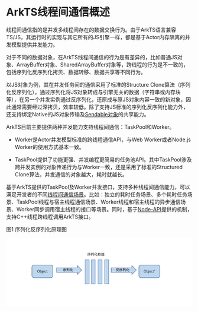 # ArkTS线程间通信概述

线程间通信指的是并发多线程间存在的数据交换行为。由于ArkTS语言兼容TS/JS，其运行时的实现与其它所有的JS引擎一样，都是基于Actor内存隔离的并发模型提供并发能力。

对于不同的数据对象，在ArkTS线程间通信的行为是有差异的，比如普通JS对象、ArrayBuffer对象、SharedArrayBuffer对象等，跨线程的行为是不一致的，包括序列化反序列化拷贝、数据转移、数据共享等不同行为。

以JS对象为例，其在并发任务间的通信采用了标准的Structure Clone算法（序列化反序列化），通过序列化将JS对象转成与引擎无关的数据（字符串或内存块等），在另一个并发实例通过反序列化，还原成与原JS对象内容一致的新对象，因此通常需要经过深拷贝，效率较低。除了支持JS标准的序列化反序列化能力外，还支持绑定Native的JS对象传输及[Sendable对象](arkts-sendable.md)的共享能力。

ArkTS目前主要提供两种并发能力支持线程间通信：TaskPool和Worker。

- Worker是Actor并发模型标准的跨线程通信API，与Web Worker或者Node.js Worker的使用方式基本一致。

- TaskPool提供了功能更强、并发编程更简易的任务池API。其中TaskPool涉及跨并发实例的对象传递行为与Worker一致，还是采用了标准的Structured Clone算法，并发通信的对象越大，耗时就越长。

基于ArkTS提供的TaskPool及Worker并发接口，支持多种线程间通信能力，可以满足开发者的不同[线程间通信场景](independent-time-consuming-task.md)。比如：独立的耗时任务场景、多个耗时任务场景、TaskPool线程与宿主线程通信场景、Worker线程和宿主线程的异步通信场景、Worker同步调用宿主线程的接口等场景。同时，基于[Node-API](../napi/napi-introduction.md)提供的机制，支持C++线程跨线程调用ArkTS接口。

图1 序列化反序列化原理图

![zh-cn_image_0000002017033808](figures/zh-cn_image_0000002017033808.png)
